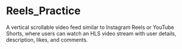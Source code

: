 # Reels_Practice
A vertical scrollable video feed similar to Instagram Reels or YouTube Shorts, where users can watch an HLS video stream with user details, description, likes, and comments.
